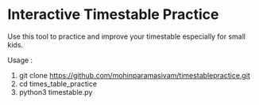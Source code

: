 
# Interactive Timestable Practice

Use this tool to practice and improve your timestable especially for small kids.

Usage : 

1) git clone https://github.com/mohinparamasivam/timestablepractice.git
2) cd times_table_practice
3) python3 timestable.py


